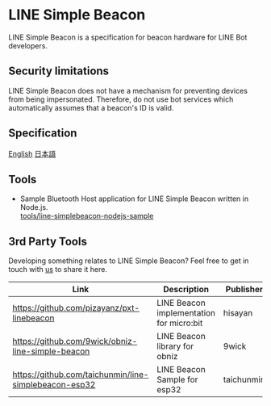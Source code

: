 # LINE Simple Beacon

LINE Simple Beacon is a specification for beacon hardware for LINE Bot developers.

## Security limitations

LINE Simple Beacon does not have a mechanism for preventing devices from being impersonated. Therefore, do not use bot services which automatically assumes that a beacon's ID is valid.

## Specification

[English](README.en.md)
[日本語](README.ja.md)

## Tools

* Sample Bluetooth Host application for LINE Simple Beacon written in Node.js.<br/>
  [tools/line-simplebeacon-nodejs-sample](tools/line-simplebeacon-nodejs-sample)

## 3rd Party Tools

Developing something relates to LINE Simple Beacon? Feel free to get in touch with [us](<mailto:dl_developer_relations@linecorp.com>) to share it here.

| Link | Description | Publisher | License | Stars |
| ---- | ---- | ---- | ---- | ---- |
| https://github.com/pizayanz/pxt-linebeacon | LINE Beacon implementation for micro:bit | hisayan | MIT | ![stars](http://githubbadges.com/star.svg?repo=pxt-linebeacon&user=pizayanz) |
| https://github.com/9wick/obniz-line-simple-beacon | LINE Beacon library for obniz | 9wick | MIT | ![stars](http://githubbadges.com/star.svg?repo=obniz-line-simple-beacon&user=9wick) |
| https://github.com/taichunmin/line-simplebeacon-esp32 | LINE Beacon Sample for esp32 | taichunmin | MIT | ![stars](http://githubbadges.com/star.svg?repo=line-simplebeacon-esp32&user=taichunmin) |
